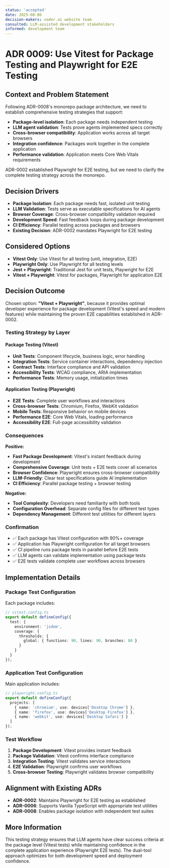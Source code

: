 ```yaml
---
status: 'accepted'
date: 2025-08-06
decision-makers: voder.ai website team
consulted: LLM-assisted development stakeholders
informed: development team
---
```


# ADR 0009: Use Vitest for Package Testing and Playwright for E2E Testing

## Context and Problem Statement

Following ADR-0008's monorepo package architecture, we need to establish comprehensive testing strategies that support:

- **Package-level isolation**: Each package needs independent testing
- **LLM agent validation**: Tests prove agents implemented specs correctly  
- **Cross-browser compatibility**: Application works across all target browsers
- **Integration confidence**: Packages work together in the complete application
- **Performance validation**: Application meets Core Web Vitals requirements

ADR-0002 established Playwright for E2E testing, but we need to clarify the complete testing strategy across the monorepo.

## Decision Drivers

- **Package Isolation**: Each package needs fast, isolated unit testing
- **LLM Validation**: Tests serve as executable specifications for AI agents
- **Browser Coverage**: Cross-browser compatibility validation required
- **Development Speed**: Fast feedback loops during package development
- **CI Efficiency**: Parallel testing across packages and browsers
- **Existing Decision**: ADR-0002 mandates Playwright for E2E testing

## Considered Options

- **Vitest Only**: Use Vitest for all testing (unit, integration, E2E)
- **Playwright Only**: Use Playwright for all testing levels
- **Jest + Playwright**: Traditional Jest for unit tests, Playwright for E2E
- **Vitest + Playwright**: Vitest for packages, Playwright for application E2E

## Decision Outcome

Chosen option: **"Vitest + Playwright"**, because it provides optimal developer experience for package development (Vitest's speed and modern features) while maintaining the proven E2E capabilities established in ADR-0002.

### Testing Strategy by Layer

#### **Package Testing (Vitest)**
- **Unit Tests**: Component lifecycle, business logic, error handling
- **Integration Tests**: Service container interactions, dependency injection
- **Contract Tests**: Interface compliance and API validation
- **Accessibility Tests**: WCAG compliance, ARIA implementation
- **Performance Tests**: Memory usage, initialization times

#### **Application Testing (Playwright)**  
- **E2E Tests**: Complete user workflows and interactions
- **Cross-browser Tests**: Chromium, Firefox, WebKit validation
- **Mobile Tests**: Responsive behavior on mobile devices
- **Performance E2E**: Core Web Vitals, loading performance
- **Accessibility E2E**: Full-page accessibility validation

### Consequences

**Positive:**
- **Fast Package Development**: Vitest's instant feedback during development
- **Comprehensive Coverage**: Unit tests + E2E tests cover all scenarios
- **Browser Confidence**: Playwright ensures cross-browser compatibility
- **LLM-Friendly**: Clear test specifications guide AI implementation
- **CI Efficiency**: Parallel package testing + browser testing

**Negative:**
- **Tool Complexity**: Developers need familiarity with both tools
- **Configuration Overhead**: Separate config files for different test types
- **Dependency Management**: Different test utilities for different layers

### Confirmation

- ✅ Each package has Vitest configuration with 90%+ coverage
- ✅ Application has Playwright configuration for all target browsers
- ✅ CI pipeline runs package tests in parallel before E2E tests
- ✅ LLM agents can validate implementation using package tests
- ✅ E2E tests validate complete user workflows across browsers

## Implementation Details

### Package Test Configuration
Each package includes:
```typescript
// vitest.config.ts
export default defineConfig({
  test: {
    environment: 'jsdom',
    coverage: { 
      thresholds: { 
        global: { functions: 90, lines: 90, branches: 80 }
      }
    }
  }
});
```

### Application Test Configuration  
Main application includes:
```typescript
// playwright.config.ts
export default defineConfig({
  projects: [
    { name: 'chromium', use: devices['Desktop Chrome'] },
    { name: 'firefox', use: devices['Desktop Firefox'] },
    { name: 'webkit', use: devices['Desktop Safari'] }
  ]
});
```

### Test Workflow
1. **Package Development**: Vitest provides instant feedback
2. **Package Validation**: Vitest confirms interface compliance
3. **Integration Testing**: Vitest validates service interactions
4. **E2E Validation**: Playwright confirms user workflows
5. **Cross-browser Testing**: Playwright validates browser compatibility

## Alignment with Existing ADRs

- **ADR-0002**: Maintains Playwright for E2E testing as established
- **ADR-0006**: Supports Vanilla TypeScript with appropriate test utilities
- **ADR-0008**: Enables package isolation with independent test suites

## More Information

This testing strategy ensures that LLM agents have clear success criteria at the package level (Vitest tests) while maintaining confidence in the complete application experience (Playwright E2E tests). The dual-tool approach optimizes for both development speed and deployment confidence.
